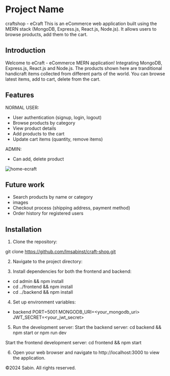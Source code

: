 # Project Name

craftshop - eCraft
This is an eCommerce web application built using the MERN stack (MongoDB, Express.js, React.js, Node.js). It allows users to browse products, add them to the cart.

## Introduction

Welcome to eCraft - eCommerce MERN application! Integrating MongoDB, Express.js, React.js and Node.js. The products shown here are tranditional handicraft items collected from different parts of the world. You can browse latest items, add to cart, delete from the cart.

## Features

NORMAL USER:

- User authentication (signup, login, logout)
- Browse products by category
- View product details
- Add products to the cart
- Update cart items (quantity, remove items)

ADMIN:

- Can add, delete product

![home-ecraft](https://github.com/Imsabinst/craft-shop/assets/74890328/7c43fa40-6056-4753-a675-bb284815d5a3)

## Future work

- Search products by name or category
- images
- Checkout process (shipping address, payment method)
- Order history for registered users

## Installation

1. Clone the repository:

git clone https://github.com/Imsabinst/craft-shop.git

2. Navigate to the project directory:

3. Install dependencies for both the frontend and backend:

- cd admin && npm install
- cd ../frontend && npm install
- cd ../backend && npm install

4. Set up environment variables:

- backend
  PORT=5001
  MONGODB_URI=<your_mongodb_uri>
  JWT_SECRET=<your_jwt_secret>

5. Run the development server:
   Start the backend server:
   cd backend && npm start or npm run dev

Start the frontend development server:
cd frontend && npm start

6. Open your web browser and navigate to http://localhost:3000 to view the application.

&copy;2024 Sabin. All rights reserved.
